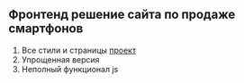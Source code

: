 ## Фронтенд решение сайта по продаже смартфонов
1. Все стили и страницы [проект](https://mister-eighth.github.io/Mobiles-page/)
2. Упрощенная версия
3. Неполный функционал js
